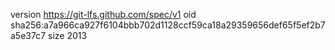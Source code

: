 version https://git-lfs.github.com/spec/v1
oid sha256:a7a966ca927f6104bbb702d1128ccf59ca18a29359656def65f5ef2b7a5e37c7
size 2013
